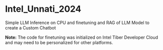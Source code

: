# Intel_Unnati_2024
Simple LLM Inference on CPU and finetuning and RAG of LLM Model to create a Custom Chatbot <br/>

<b>Note:</b> The code for finetuning was initialized on Intel Tiber Developer Cloud and may need to be personalized for other platforms.
